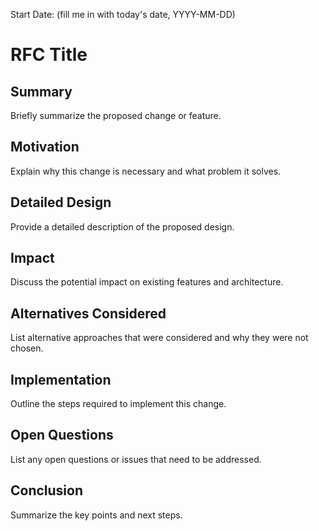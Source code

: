 Start Date: (fill me in with today's date, YYYY-MM-DD)

# RFC Title

## Summary

Briefly summarize the proposed change or feature.

## Motivation

Explain why this change is necessary and what problem it solves.

## Detailed Design

Provide a detailed description of the proposed design.

## Impact

Discuss the potential impact on existing features and architecture.

## Alternatives Considered

List alternative approaches that were considered and why they were not chosen.

## Implementation

Outline the steps required to implement this change.

## Open Questions

List any open questions or issues that need to be addressed.

## Conclusion

Summarize the key points and next steps.